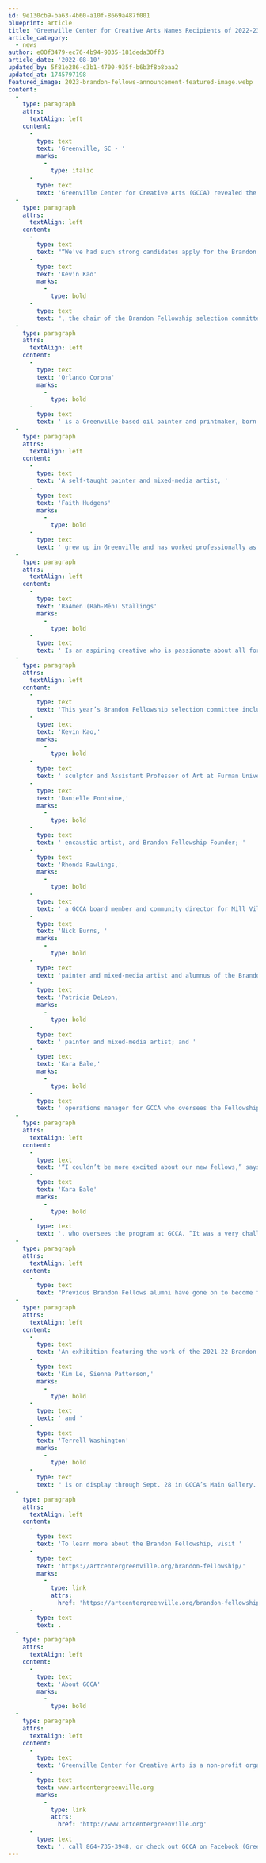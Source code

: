 ```yaml
---
id: 9e130cb9-ba63-4b60-a10f-8669a487f001
blueprint: article
title: 'Greenville Center for Creative Arts Names Recipients of 2022-23 Brandon Fellowship'
article_category:
  - news
author: e00f3479-ec76-4b94-9035-181deda30ff3
article_date: '2022-08-10'
updated_by: 5f81e286-c3b1-4700-935f-b6b3f8b8baa2
updated_at: 1745797198
featured_image: 2023-brandon-fellows-announcement-featured-image.webp
content:
  -
    type: paragraph
    attrs:
      textAlign: left
    content:
      -
        type: text
        text: 'Greenville, SC - '
        marks:
          -
            type: italic
      -
        type: text
        text: 'Greenville Center for Creative Arts (GCCA) revealed the incoming class of the Brandon Fellowship at its Annual Showcase on August 5. The Fellowship is a 12-month program that aims to develop three emerging artists between the ages of 21 to 30 who represent the diversity of the Greenville visual arts community. Now in its eighth year, the program provides free studio space, a stipend for supplies, a supportive environment, mentorship, and art education, including professional development resources, to help these artists thrive in the next step of their education, career, or business.'
  -
    type: paragraph
    attrs:
      textAlign: left
    content:
      -
        type: text
        text: "“We've had such strong candidates apply for the Brandon Fellowship this year, representing the breadth of talents and perspectives of young Greenville artists,” says "
      -
        type: text
        text: 'Kevin Kao'
        marks:
          -
            type: bold
      -
        type: text
        text: ", the chair of the Brandon Fellowship selection committee. “We're so excited to present our new fellows and cannot wait to see the impact that they will have with GCCA as well as the greater Greenville community.”\_"
  -
    type: paragraph
    attrs:
      textAlign: left
    content:
      -
        type: text
        text: 'Orlando Corona'
        marks:
          -
            type: bold
      -
        type: text
        text: ' is a Greenville-based oil painter and printmaker, born in Mexico. His artwork is based on his Mexican culture and as a first-generation immigrant in the U.S. While only having 3 years of experience, he has been in several galleries since the age of 17 and has studied under several local artists. His favorite artists include Diego Rivera, a Mexican muralist; Posada, a printmaker; and Pablo Picasso. Orlando strives to create impactful art that can be shared with others. Art is his creative way of communicating his thoughts and speaking to the world.'
  -
    type: paragraph
    attrs:
      textAlign: left
    content:
      -
        type: text
        text: 'A self-taught painter and mixed-media artist, '
      -
        type: text
        text: 'Faith Hudgens'
        marks:
          -
            type: bold
      -
        type: text
        text: ' grew up in Greenville and has worked professionally as a highly regarded tattoo artist since establishing her practice in 2017. Her paintings are vibrant, emotional, and layered with spirituality. She has participated in exhibitions at Greenville Technical College and the Commerce Club. Faith is an uplifter in her community and volunteers regularly with Miracle Hill Ministries hosting art classes for young girls in foster care. Faith has also hosted PRIDE events with Upstate Pride SC and donates art to organizations that support women and the LGBTQ+ community. Faith’s overarching goal is to cultivate positive change through her art and specifically, to use art as a platform to propel Greenville forward in unity, cultural diversity, and minority inclusion.'
  -
    type: paragraph
    attrs:
      textAlign: left
    content:
      -
        type: text
        text: 'RaAmen (Rah-Mēn) Stallings'
        marks:
          -
            type: bold
      -
        type: text
        text: ' Is an aspiring creative who is passionate about all forms of art. He is a graduate of both Greenville Senior High Academy and Greenville Technical College where he received an associate’s in Business Administration. Although he has worked professionally as a photographer since launching his business in 2020, RaAmen is now focused on developing his skills as a painter. He is committed to expanding his artistic practice and believes strongly in the power of art as a way to inspire and facilitate community and conversation.'
  -
    type: paragraph
    attrs:
      textAlign: left
    content:
      -
        type: text
        text: 'This year’s Brandon Fellowship selection committee included chair '
      -
        type: text
        text: 'Kevin Kao,'
        marks:
          -
            type: bold
      -
        type: text
        text: ' sculptor and Assistant Professor of Art at Furman University; '
      -
        type: text
        text: 'Danielle Fontaine,'
        marks:
          -
            type: bold
      -
        type: text
        text: ' encaustic artist, and Brandon Fellowship Founder; '
      -
        type: text
        text: 'Rhonda Rawlings,'
        marks:
          -
            type: bold
      -
        type: text
        text: ' a GCCA board member and community director for Mill Village Ministries; '
      -
        type: text
        text: 'Nick Burns, '
        marks:
          -
            type: bold
      -
        type: text
        text: 'painter and mixed-media artist and alumnus of the Brandon Fellows class of 2020; '
      -
        type: text
        text: 'Patricia DeLeon,'
        marks:
          -
            type: bold
      -
        type: text
        text: ' painter and mixed-media artist; and '
      -
        type: text
        text: 'Kara Bale,'
        marks:
          -
            type: bold
      -
        type: text
        text: ' operations manager for GCCA who oversees the Fellowship program.'
  -
    type: paragraph
    attrs:
      textAlign: left
    content:
      -
        type: text
        text: '“I couldn’t be more excited about our new fellows,” says '
      -
        type: text
        text: 'Kara Bale'
        marks:
          -
            type: bold
      -
        type: text
        text: ', who oversees the program at GCCA. “It was a very challenging selection process as we had so many talented and deserving applicants, but I feel the committee did an excellent job and selected three individuals who strongly reflect GCCA’s mission to enrich the cultural fabric of our community. Each has already used their art to grow community and further important conversations so it will be amazing to see what they accomplish within the supportive structure of the fellowship.”'
  -
    type: paragraph
    attrs:
      textAlign: left
    content:
      -
        type: text
        text: "Previous Brandon Fellows alumni have gone on to become full-time working artists, designers, participants in Artisphere and other festivals, graduate students, artists-in-residence, instructors, community muralists, published artists, grant recipients, and award winners.\_"
  -
    type: paragraph
    attrs:
      textAlign: left
    content:
      -
        type: text
        text: 'An exhibition featuring the work of the 2021-22 Brandon Fellows, '
      -
        type: text
        text: 'Kim Le, Sienna Patterson,'
        marks:
          -
            type: bold
      -
        type: text
        text: ' and '
      -
        type: text
        text: 'Terrell Washington'
        marks:
          -
            type: bold
      -
        type: text
        text: " is on display through Sept. 28 in GCCA’s Main Gallery. Kim Le’s work comes from the ugly, wounded, and abject parts of a young girl’s psyche, reappropriating the common language of cuteness that little girls use to cope with their pain to connect to the furious and wretched spirit of young girls and women everywhere who’ve been beaten down by the world around them. Through expressive imagery and journal entries, Sienna Patterson explores the concept of the fool's journey through the lens of her personal experiences. Depiction the trials of self and the price that we pay to develop the ego to surpass the ego and to transcend the ego. Terrell Washington’s “Genesis: Omens and Decisions of Existence”, features Abrahamic beliefs and highlights the realness of prayer, our blessings and curses, human nature, while putting people of melanin at the center of it all. This exhibition can be viewed during GCCA’s open hours Tuesday-Friday from 9 a.m. - 5 PM and Saturday from 11 AM - 3 PM."
  -
    type: paragraph
    attrs:
      textAlign: left
    content:
      -
        type: text
        text: 'To learn more about the Brandon Fellowship, visit '
      -
        type: text
        text: 'https://artcentergreenville.org/brandon-fellowship/'
        marks:
          -
            type: link
            attrs:
              href: 'https://artcentergreenville.org/brandon-fellowship/'
      -
        type: text
        text: .
  -
    type: paragraph
    attrs:
      textAlign: left
    content:
      -
        type: text
        text: 'About GCCA'
        marks:
          -
            type: bold
  -
    type: paragraph
    attrs:
      textAlign: left
    content:
      -
        type: text
        text: 'Greenville Center for Creative Arts is a non-profit organization that aims to enrich the cultural fabric of the community through visual arts promotion, education, and inspiration. For more information, visit '
      -
        type: text
        text: www.artcentergreenville.org
        marks:
          -
            type: link
            attrs:
              href: 'http://www.artcentergreenville.org'
      -
        type: text
        text: ', call 864-735-3948, or check out GCCA on Facebook (Greenville Center for Creative Arts) & Instagram (@artcentergvl).'
---
```

